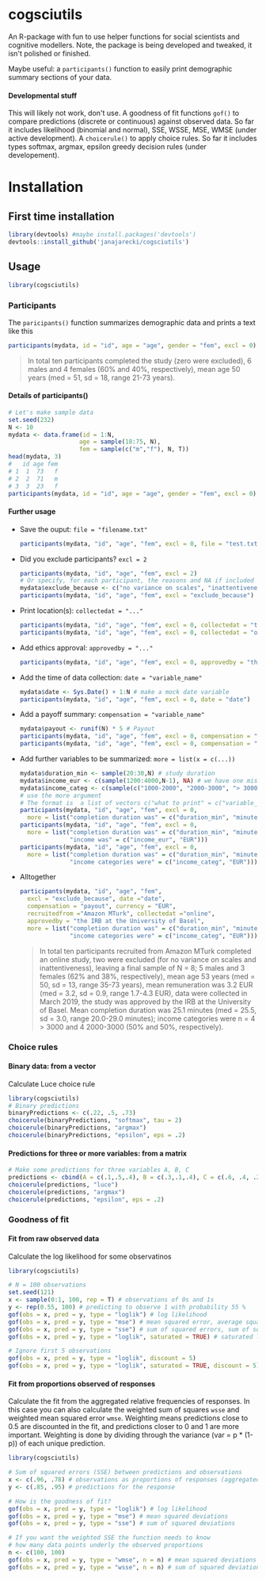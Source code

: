 # cogsciutils
An R-package with fun to use helper functions for social scientists and cognitive modellers. Note, the package is being developed and tweaked, it isn't polished or finished.

Maybe useful: a `participants()` function to easily print demographic summary sections of your data.

#### Developmental stuff
This will likely not work, don't use. A goodness of fit functions `gof()` to compare predictions (discrete or continuous) against observed data. So far it includes likelihood (binomial and normal), SSE, WSSE, MSE, WMSE (under active development). A `choicerule()` to apply choice rules. So far it includes types softmax, argmax, epsilon greedy decision rules (under developement).

# Installation
## First time installation
```R
library(devtools) #maybe install.packages('devtools')
devtools::install_github('janajarecki/cogsciutils')
```
## Usage
```R
library(cogsciutils)
```

### Participants
The `paricipants()` function summarizes demographic data and prints a text like this
```R
participants(mydata, id = "id", age = "age", gender = "fem", excl = 0)
```
> In total ten participants completed the study (zero were excluded), 6 males and 4 females (60% and 40%, respectively), mean age 50 years (med = 51, sd = 18, range 21-73 years).
#### Details of participants()
```R
# Let's make sample data
set.seed(232)
N <- 10
mydata <- data.frame(id = 1:N,
                    age = sample(18:75, N),
                    fem = sample(c("m","f"), N, T))
head(mydata, 3)
#   id age fem
# 1  1  73   f
# 2  2  71   m
# 3  3  23   f
participants(mydata, id = "id", age = "age", gender = "fem", excl = 0)
```
#### Further usage
- Save the ouput: `file = "filename.txt"`
  ```R
  participants(mydata, "id", "age", "fem", excl = 0, file = "test.txt")
  ```
- Did you exclude participants? `excl = 2`
  ```R
  participants(mydata, "id", "age", "fem", excl = 2)
  # Or specify, for each participant, the reasons and NA if included
  mydata$exclude_because <- c("no variance on scales", "inattentiveness", rep(NA, 8))
  participants(mydata, "id", "age", "fem", excl = "exclude_because")
  ```  
- Print location(s): `collectedat = "..."`
  ```R
  participants(mydata, "id", "age", "fem", excl = 0, collectedat = "the University of Basel")
  participants(mydata, "id", "age", "fem", excl = 0, collectedat = "online")
  ```
- Add ethics approval: `approvedby = "..."` 
  ```R
  participants(mydata, "id", "age", "fem", excl = 0, approvedby = "the University of Basel ethics comittee")
  ```
- Add the time of data collection: `date = "variable_name"`
  ```R
  mydata$date <- Sys.Date() + 1:N # make a mock date variable
  participants(mydata, "id", "age", "fem", excl = 0, date = "date")
  ```
- Add a payoff summary: `compensation = "variable_name"`
  ```R
  mydata$payout <- runif(N) * 5 # Payout
  participants(mydata, "id", "age", "fem", excl = 0, compensation = "payout")
  participants(mydata, "id", "age", "fem", excl = 0, compensation = "payout", currency = "EUR")
  ```
- Add further variables to be summarized: `more = list(x = c(...))`
  ```R
  mydata$duration_min <- sample(20:30,N) # study duration
  mydata$income_eur <- c(sample(1200:4000,N-1), NA) # we have one missing value!
  mydata$income_categ <- c(sample(c("1000-2000", "2000-3000", "> 3000"), N, T))
  # use the more argument
  # The format is  a list of vectors c("what to print" = c("variable_name", "unit"))
  participants(mydata, "id", "age", "fem", excl = 0,
    more = list("completion duration was" = c("duration_min", "minute")))
  participants(mydata, "id", "age", "fem", excl = 0,
    more = list("completion duration was" = c("duration_min", "minute"),
                "income was" = c("income_eur", "EUR")))
  participants(mydata, "id", "age", "fem", excl = 0,
    more = list("completion duration was" = c("duration_min", "minute"),
                "income categories were" = c("income_categ", "EUR")))
  ```
- Alltogether
  ```R
  participants(mydata, "id", "age", "fem",
    excl = "exclude_because", date ="date",
    compensation = "payout", currency = "EUR",
    recruitedfrom ="Amazon MTurk", collectedat ="online",
    approvedby = "the IRB at the University of Basel", 
    more = list("completion duration was" = c("duration_min", "minute"),
                "income categories were" = c("income_categ", "EUR")))
  ```
  > In total ten participants recruited from Amazon MTurk completed an online study, two were excluded (for no variance on scales and inattentiveness), leaving a final sample of N = 8; 5 males and 3 females (62% and 38%, respectively), mean age 53 years (med = 50, sd = 13, range 35-73 years), mean remuneration was 3.2 EUR (med = 3.2, sd = 0.9, range 1.7-4.3 EUR), data were collected in March 2019, the study was approved by the IRB at the University of Basel. Mean completion duration was 25.1 minutes (med = 25.5, sd = 3.0, range 20.0-29.0 minutes); income categories were n = 4 > 3000 and 4 2000-3000 (50% and 50%, respectively). 
> 

### Choice rules
#### Binary data: from a vector
Calculate Luce choice rule
```R
library(cogsciutils)
# Binary predictions
binaryPredictions <- c(.22, .5, .73)
choicerule(binaryPredictions, "softmax", tau = 2)
choicerule(binaryPredictions, "argmax")
choicerule(binaryPredictions, "epsilon", eps = .2)
```

#### Predictions for three or more variables: from a matrix
```R
# Make some predictions for three variables A, B, C
predictions <- cbind(A = c(.1,.5,.4), B = c(.3,.1,.4), C = c(.6, .4, .2))
choicerule(predictions, "luce")
choicerule(predictions, "argmax")
choicerule(predictions, "epsilon", eps = .2)
```

### Goodness of fit
#### Fit from raw observed data
Calculate the log likelihood for some observatinos
```R
library(cogsciutils)

# N = 100 observations
set.seed(121)
x <- sample(0:1, 100, rep = T) # observations of 0s and 1s
y <- rep(0.55, 100) # predicting to observe 1 with probability 55 %
gof(obs = x, pred = y, type = "loglik") # log likelihood
gof(obs = x, pred = y, type = "mse") # mean squared error, average squared deviations
gof(obs = x, pred = y, type = "sse") # sum of squared errors, sum of squared deviations
gof(obs = x, pred = y, type = "loglik", saturated = TRUE) # saturated log lik

# Ignore first 5 observations
gof(obs = x, pred = y, type = "loglik", discount = 5)
gof(obs = x, pred = y, type = "loglik", saturated = TRUE, discount = 5) # saturated log lik
```

#### Fit from proportions observed of responses
Calculate the fit from the aggregated relative frequencies of responses. In this case you can also calculate the weighted sum of squares `wsse` and weighted mean squared error `wmse`. Weighting means predictions close to 0.5 are discounted in the fit, and predictions closer to 0 and 1 are more important. Weighting is done by dividing through the variance (var = p * (1-p)) of each unique prediction.
```R
library(cogsciutils)

# Sum of squared errors (SSE) between predictions and observations
x <- c(.96, .78) # observations as proportions of responses (aggregated)
y <- c(.85, .95) # predictions for the response

# How is the goodness of fit?
gof(obs = x, pred = y, type = "loglik") # log likelihood
gof(obs = x, pred = y, type = "mse") # mean squared deviations
gof(obs = x, pred = y, type = "sse") # sum of squared deviations

# If you want the weighted SSE the function needs to know
# how many data points underly the observed proportions
n <- c(100, 100)
gof(obs = x, pred = y, type = "wmse", n = n) # mean squared deviations
gof(obs = x, pred = y, type = "wsse", n = n) # sum of squared deviations
```
